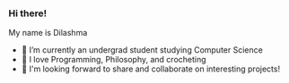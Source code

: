 ### Hi there!

My name is Dilashma 

- 💠 I’m currently an undergrad student studying Computer Science
- 🔆 I love Programming, Philosophy, and crocheting
- 🌱 I'm looking forward to share and collaborate on interesting projects!
